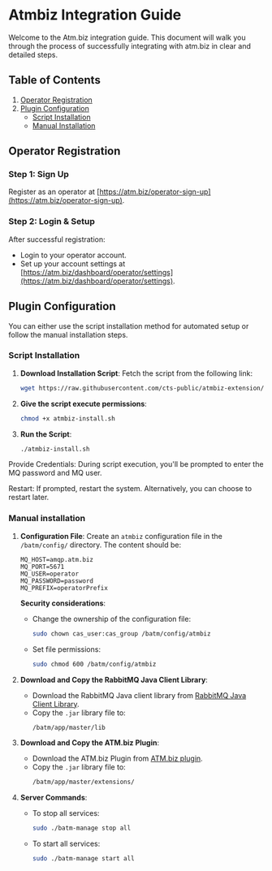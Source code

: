 # **Atmbiz Integration Guide**

Welcome to the Atm.biz integration guide. This document will walk you through the process of successfully integrating with atm.biz in clear and detailed steps.

## Table of Contents

1. [Operator Registration](#operator-registration)
2. [Plugin Configuration](#plugin-configuration)
    - [Script Installation](#script-installation)
    - [Manual Installation](#manual-installation)

## **Operator Registration**

### Step 1: Sign Up
Register as an operator at [https://atm.biz/operator-sign-up](https://atm.biz/operator-sign-up).

### Step 2: Login & Setup
After successful registration:
- Login to your operator account.
- Set up your account settings at [https://atm.biz/dashboard/operator/settings](https://atm.biz/dashboard/operator/settings).

## **Plugin Configuration**

You can either use the script installation method for automated setup or follow the manual installation steps.

### **Script Installation**

1. **Download Installation Script**: Fetch the script from the following link:
   ```bash
   wget https://raw.githubusercontent.com/cts-public/atmbiz-extension/main/atmbiz-install.sh
   ```
2. **Give the script execute permissions**:
      ```bash
      chmod +x atmbiz-install.sh
      ```
2. **Run the Script**:
    ```bash
    ./atmbiz-install.sh
    ```
   
Provide Credentials: During script execution, you'll be prompted to enter the MQ password and MQ user.

Restart: If prompted, restart the system. Alternatively, you can choose to restart later.

### Manual installation 

1. **Configuration File**: Create an `atmbiz` configuration file in the `/batm/config/` directory. The content should be:
   ```properties
   MQ_HOST=amqp.atm.biz
   MQ_PORT=5671
   MQ_USER=operator
   MQ_PASSWORD=password
   MQ_PREFIX=operatorPrefix
   ```
   **Security considerations**:
   - Change the ownership of the configuration file:
     ```bash
     sudo chown cas_user:cas_group /batm/config/atmbiz
     ```
   - Set file permissions:
     ```bash
     sudo chmod 600 /batm/config/atmbiz
     ```

2. **Download and Copy the RabbitMQ Java Client Library**:
   - Download the RabbitMQ Java client library from [RabbitMQ Java Client Library](https://repo1.maven.org/maven2/com/rabbitmq/amqp-client/5.18.0/amqp-client-5.18.0.jar).
   - Copy the `.jar` library file to:
     ```bash
     /batm/app/master/lib
     ```

3. **Download and Copy the ATM.biz Plugin**:
    - Download the ATM.biz Plugin from [ATM.biz plugin](https://github.com/cts-public/atmbiz-extension/releases/download/v0.0.2/atmbiz-0.0.2.jar).
    - Copy the `.jar` library file to:
      ```bash
      /batm/app/master/extensions/
      ```

4. **Server Commands**:
   - To stop all services:
     ```bash
     sudo ./batm-manage stop all
     ```
   - To start all services:
     ```bash
     sudo ./batm-manage start all
     ```
